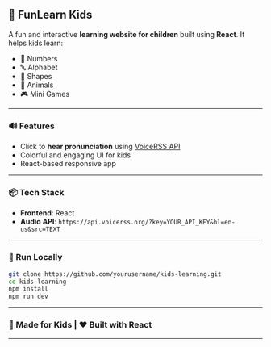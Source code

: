## 🎨 FunLearn Kids

A fun and interactive **learning website for children** built using **React**. It helps kids learn:

* 🔢 Numbers
* 🔤 Alphabet
* 🔷 Shapes
* 🐶 Animals
* 🎮 Mini Games

---

### 🔊 Features

* Click to **hear pronunciation** using [VoiceRSS API](https://www.voicerss.org/)
* Colorful and engaging UI for kids
* React-based responsive app

---

### 📦 Tech Stack

* **Frontend**: React
* **Audio API**:
  `https://api.voicerss.org/?key=YOUR_API_KEY&hl=en-us&src=TEXT`

---

### 🚀 Run Locally

```bash
git clone https://github.com/yourusername/kids-learning.git
cd kids-learning
npm install
npm run dev
```

---

### 🧒 Made for Kids | ❤️ Built with React

---

